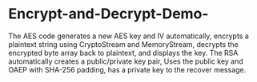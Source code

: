 # Encrypt-and-Decrypt-Demo-
The AES code generates a new AES key and IV automatically, encrypts a plaintext string using CryptoStream and MemoryStream, decrypts the encrypted byte array back to plaintext, and displays the key. The RSA automatically creates a public/private key pair, Uses the public key and OAEP with SHA-256 padding, has a private key to the recover message.
